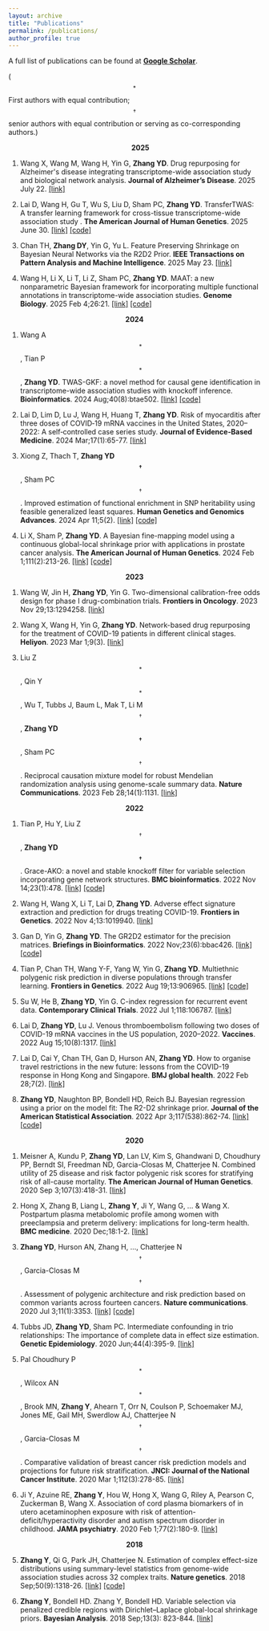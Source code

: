 ```yaml
---
layout: archive
title: "Publications"
permalink: /publications/
author_profile: true
---
```



A full list of publications can be found at 
[**Google Scholar**](https://scholar.google.com/citations?user=BQJDI9YAAAAJ&hl=en).

($$^*$$First authors with equal contribution;     $$^\dagger$$senior authors with equal contribution or serving as co-corresponding authors.)


<!---
**<center>Preprints</center>**
**<center>Publications</center>** 
-->



**<center>&nbsp;&nbsp;&nbsp;&nbsp;&nbsp;&nbsp;
2025</center>**

1. Wang X, Wang M,  Wang H,  Yin G,  __Zhang YD__.  Drug repurposing for Alzheimer's disease integrating transcriptome-wide association study and biological network analysis.  __Journal of Alzheimer’s Disease__. 2025 July 22.
[[link]](https://doi.org/10.1177/13872877251360009)



1. Lai D,  Wang H, Gu T, Wu S, Liu D, Sham PC,  __Zhang YD__.  TransferTWAS: A transfer learning framework for cross-tissue transcriptome-wide association study
. __The American Journal of Human Genetics__. 2025 June 30. 
[[link]](https://www.sciencedirect.com/science/article/pii/S0002929725002368?dgcid=author)
[[code]](https://github.com/daoyuan-lai/TransferTWAS)



1. Chan TH, __Zhang DY__, Yin G, Yu L. Feature Preserving Shrinkage on Bayesian Neural Networks via the R2D2 Prior. __IEEE Transactions on Pattern Analysis and Machine Intelligence__. 2025 May 23.
[[link]](https://ieeexplore.ieee.org/document/11011679)


1. Wang H, Li X, Li T,  Li Z, Sham PC, __Zhang YD__. MAAT: a new nonparametric Bayesian framework for incorporating multiple functional annotations in transcriptome-wide association studies. __Genome Biology__. 2025 Feb 4;26:21.
[[link]](https://doi.org/10.1186/s13059-025-03485-x)
[[code]](https://github.com/wanghanmath/MAAT)
<!---
-->
**<center>2024</center>**

1. Wang A$$^*$$, Tian P$$^*$$, __Zhang YD__.  TWAS-GKF: a novel method for causal gene identification in transcriptome-wide association studies with knockoff inference. __Bioinformatics__. 2024 Aug;40(8):btae502.
[[link]](https://doi.org/10.1093/bioinformatics/btae502)
[[code]](https://github.com/AnqiWang2021/TWAS.GKF)

1.  Lai D,  Lim D,  Lu J,  Wang H,  Huang T,  __Zhang YD__.   Risk of myocarditis after three doses of COVID‐19 mRNA vaccines in the United States, 2020–2022: A self‐controlled case series study. __Journal of Evidence‐Based Medicine__. 2024 Mar;17(1):65-77.
[[link]](http://dx.doi.org/10.1111/jebm.12595) 


1. Xiong Z,  Thach T, __Zhang YD$$^\dagger$$__, Sham PC$$^\dagger$$.  Improved estimation of functional enrichment in SNP heritability using feasible generalized least squares. __Human Genetics and Genomics Advances__. 2024 Apr 11;5(2).
[[link]](https://www.sciencedirect.com/science/article/pii/S2666247724000113)
[[code]](https://github.com/xzw20046/gldsc)

1. Li X,  Sham P,  __Zhang YD__.  A Bayesian fine-mapping model using a continuous global-local shrinkage prior with applications in prostate cancer analysis. __The American Journal of Human Genetics__. 2024 Feb 1;111(2):213-26.
[[link]](https://doi.org/10.1016/j.ajhg.2023.12.007)
[[code]](https://github.com/xiangli428/h2D2)
<!---
-->
**<center>2023</center>**

1. Wang W, Jin H, __Zhang YD__,  Yin G. Two-dimensional calibration-free odds design for phase I drug-combination trials. __Frontiers in Oncology__. 2023 Nov 29;13:1294258.
[[link]](https://doi.org/10.3389/fonc.2023.1294258)



1.  Wang X,   Wang H,   Yin G,   __Zhang YD__.   Network-based drug repurposing for the treatment of COVID-19 patients in different clinical stages.
__Heliyon__. 2023 Mar 1;9(3).
[[link]](https://doi.org/10.1016/j.heliyon.2023.e14059)


1. Liu Z$$^*$$, Qin Y$$^*$$, Wu T,   Tubbs J, Baum L, Mak T, Li M$$^\dagger$$, __Zhang YD$$^\dagger$$__, Sham PC$$^\dagger$$. 
Reciprocal causation mixture model for robust Mendelian randomization analysis using genome-scale summary data. 
__Nature Communications__. 2023 Feb 28;14(1):1131.
[[link]](https://doi.org/10.1038/s41467-023-36490-4)
<!---
-->
**<center>2022</center>**

1. Tian P, Hu Y, Liu Z$$^\dagger$$,  __Zhang YD$$^\dagger$$__. Grace-AKO: a novel and stable knockoff filter for variable selection incorporating gene network structures. 
__BMC bioinformatics__. 2022 Nov 14;23(1):478.
[[link]](https://doi.org/10.1186/s12859-022-05016-y)
[[code]](https://github.com/mxxptian/GraceAKO)



1. Wang H, Wang X, Li T, Lai D,  __Zhang YD__.   Adverse effect signature extraction and prediction for drugs treating COVID-19. __Frontiers in Genetics__. 2022 Nov 4;13:1019940.
[[link]](https://doi.org/10.3389/fgene.2022.1019940)




1. Gan D, Yin G, __Zhang YD__.  The GR2D2 estimator for the precision matrices. __Briefings in Bioinformatics__. 2022 Nov;23(6):bbac426.
[[link]](https://academic.oup.com/bib/advance-article-abstract/doi/10.1093/bib/bbac426/6731716)
[[code]](https://github.com/RavenGan/GR2D2)


1. Tian P, Chan TH, Wang Y-F, Yang W, Yin G, __Zhang YD__. Multiethnic polygenic risk prediction in diverse populations through transfer learning. __Frontiers in Genetics__. 2022 Aug 19;13:906965.
[[link]](https://www.frontiersin.org/journals/genetics/articles/10.3389/fgene.2022.906965/full)
[[code]](https://github.com/mxxptian/TLMulti)


1. Su W, He B, __Zhang YD__, Yin G.  C-index regression for recurrent event data. __Contemporary Clinical Trials__. 2022 Jul 1;118:106787.
[[link]](https://www.sciencedirect.com/science/article/pii/S1551714422001136)



1. Lai D, __Zhang YD__, Lu J.  Venous thromboembolism following two doses of COVID-19 mRNA vaccines in the US population, 2020–2022. __Vaccines__. 2022 Aug 15;10(8):1317.
[[link]](https://www.mdpi.com/2076-393X/10/8/1317)




1. Lai D, Cai Y, Chan TH, Gan D, Hurson AN, __Zhang YD__.  How to organise travel restrictions in the new future: lessons from the COVID-19 response in Hong Kong and Singapore. __BMJ global health__. 2022 Feb 28;7(2).
[[link]](https://doi.org/10.1136/bmjgh-2021-006975)



1. __Zhang YD__, Naughton BP, Bondell HD, Reich BJ.  Bayesian regression using a prior on the model fit: The R2-D2 shrinkage prior. __Journal of the American Statistical Association__. 2022 Apr 3;117(538):862-74.
[[link]](https://doi.org/10.1080/01621459.2020.1825449)
[[code]](https://github.com/yandorazhang/R2D2)
<!---
-->
**<center>2020</center>**

1. Meisner A, Kundu P, __Zhang YD__, Lan LV, Kim S, Ghandwani D, Choudhury PP, Berndt SI, Freedman ND, Garcia-Closas M, Chatterjee N. Combined utility of 25 disease and risk factor polygenic risk scores for stratifying risk of all-cause mortality. __The American Journal of Human Genetics__. 2020 Sep 3;107(3):418-31.
[[link]](https://www.sciencedirect.com/science/article/abs/pii/S0002929720302329)

1. Hong X, Zhang B, Liang L, __Zhang Y__, Ji Y, Wang G, ... & Wang X.   Postpartum plasma metabolomic profile among women with preeclampsia and preterm delivery: implications for long-term health. __BMC medicine__. 2020 Dec;18:1-2.
 [[link]](https://bmcmedicine.biomedcentral.com/articles/10.1186/s12916-020-01741-4)


1.  __Zhang  YD__,   Hurson AN, Zhang H, ...,  Chatterjee N$$^\dagger$$,  Garcia-Closas M$$^\dagger$$. Assessment of polygenic architecture and risk prediction based on common variants across fourteen cancers. __Nature communications__. 2020 Jul 3;11(1):3353.
[[link]](https://www.nature.com/articles/s41467-020-16483-3)
[[code]](https://github.com/yandorazhang/CancerEffectSize)

2. Tubbs JD, **Zhang YD**, Sham PC.  Intermediate confounding in trio relationships: The importance of complete data in effect size estimation. __Genetic Epidemiology__. 2020 Jun;44(4):395-9.
[[link]](https://onlinelibrary.wiley.com/doi/abs/10.1002/gepi.22294)


4. Pal Choudhury P$$^*$$, Wilcox AN$$^*$$, Brook MN, **Zhang Y**, Ahearn T, Orr N, Coulson P, Schoemaker MJ, Jones ME, Gail MH, Swerdlow AJ,  Chatterjee N$$^\dagger$$,  Garcia-Closas M$$^\dagger$$.  Comparative validation of breast cancer risk prediction models and projections for future risk stratification. __JNCI: Journal of the National Cancer Institute__. 2020 Mar 1;112(3):278-85.
[[link]](https://doi.org/10.1093/jnci/djz113)  



3. Ji Y, Azuine RE, **Zhang Y**, Hou W, Hong X, Wang G, Riley A, Pearson C, Zuckerman B, Wang X. Association of cord plasma biomarkers of in utero acetaminophen exposure with risk of attention-deficit/hyperactivity disorder and autism spectrum disorder in childhood. __JAMA psychiatry__. 2020 Feb 1;77(2):180-9.
 [[link]](https://jamanetwork.com/journals/jamapsychiatry/fullarticle/2753512)
<!---
-->
**<center>2018</center>**


5. **Zhang Y**,  Qi G, Park JH, Chatterjee N.  Estimation of complex effect-size distributions using summary-level statistics from genome-wide association studies across 32 complex traits. __Nature genetics__. 2018 Sep;50(9):1318-26.
 [[link]](https://www.nature.com/articles/s41588-018-0193-x)
 [[code]](https://github.com/yandorazhang/GENESIS)


6. **Zhang Y**, Bondell HD. Zhang Y, Bondell HD. Variable selection via penalized credible regions with Dirichlet–Laplace global-local shrinkage priors.  __Bayesian Analysis__. 2018 Sep;13(3): 823-844.
[[link]](https://projecteuclid.org/euclid.ba/1508551721) 







